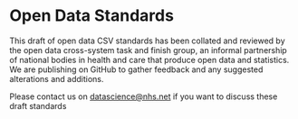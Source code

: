 # Open Data Standards

This draft of open data CSV standards has been collated and reviewed by the open data cross-system task and finish group, an informal partnership of national bodies in health and care that produce open data and statistics. We are publishing on GitHub to gather feedback and any suggested alterations and additions. 

Please contact us on datascience@nhs.net if you want to discuss these draft standards
